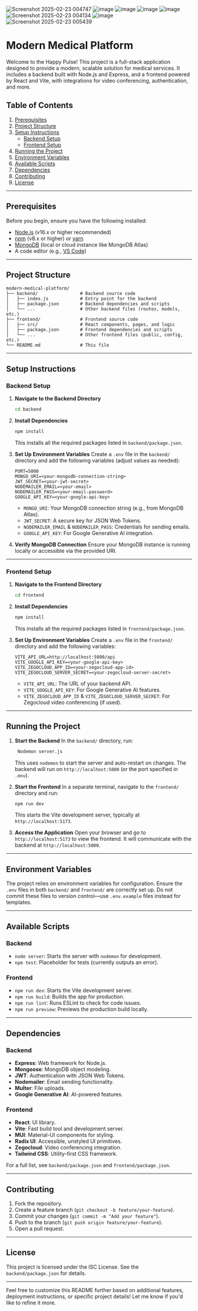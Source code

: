 ![Screenshot 2025-02-23 004747](https://github.com/user-attachments/assets/ead1fca3-8f47-482f-b352-947af0564ac1)
![image](https://github.com/user-attachments/assets/e4692a1f-4b8a-47e1-a1aa-80a3cde26028)
![image](https://github.com/user-attachments/assets/5f5299c7-2c0e-4949-83c5-d33eb7ff382c)
![image](https://github.com/user-attachments/assets/33d86215-dbe0-4096-8ead-e6e45935ced9)
![image](https://github.com/user-attachments/assets/965b38e9-c0bf-4fc4-8361-d4567c51aeaf)
![Screenshot 2025-02-23 004134](https://github.com/user-attachments/assets/b204c563-2b0c-415f-be48-d2fb23753236)
![image](https://github.com/user-attachments/assets/36169954-ddf1-4fbd-9dbc-a1002f85e445)
![Screenshot 2025-02-23 005439](https://github.com/user-attachments/assets/4cae7821-3533-4d8a-8aa9-2a15f0e6352c)


# Modern Medical Platform

Welcome to the Happy Pulse! This project is a full-stack application designed to provide a modern, scalable solution for medical services. It includes a backend built with Node.js and Express, and a frontend powered by React and Vite, with integrations for video conferencing, authentication, and more.

## Table of Contents
1. [Prerequisites](#prerequisites)
2. [Project Structure](#project-structure)
3. [Setup Instructions](#setup-instructions)
   - [Backend Setup](#backend-setup)
   - [Frontend Setup](#frontend-setup)
4. [Running the Project](#running-the-project)
5. [Environment Variables](#environment-variables)
6. [Available Scripts](#available-scripts)
7. [Dependencies](#dependencies)
8. [Contributing](#contributing)
9. [License](#license)

---

## Prerequisites

Before you begin, ensure you have the following installed:
- [Node.js](https://nodejs.org/) (v16.x or higher recommended)
- [npm](https://www.npmjs.com/) (v8.x or higher) or [yarn](https://yarnpkg.com/)
- [MongoDB](https://www.mongodb.com/) (local or cloud instance like MongoDB Atlas)
- A code editor (e.g., [VS Code](https://code.visualstudio.com/))

---

## Project Structure

```
modern-medical-platform/
├── backend/                # Backend source code
│   ├── index.js            # Entry point for the backend
│   ├── package.json        # Backend dependencies and scripts
│   └── ...                 # Other backend files (routes, models, etc.)
├── frontend/               # Frontend source code
│   ├── src/                # React components, pages, and logic
│   ├── package.json        # Frontend dependencies and scripts
│   └── ...                 # Other frontend files (public, config, etc.)
└── README.md               # This file
```

---

## Setup Instructions

### Backend Setup

1. **Navigate to the Backend Directory**
   ```bash
   cd backend
   ```

2. **Install Dependencies**
   ```bash
   npm install
   ```
   This installs all the required packages listed in `backend/package.json`.

3. **Set Up Environment Variables**
   Create a `.env` file in the `backend/` directory and add the following variables (adjust values as needed):
   ```
   PORT=5000
   MONGO_URI=<your-mongodb-connection-string>
   JWT_SECRET=<your-jwt-secret>
   NODEMAILER_EMAIL=<your-email>
   NODEMAILER_PASS=<your-email-password>
   GOOGLE_API_KEY=<your-google-api-key>
   ```
   - `MONGO_URI`: Your MongoDB connection string (e.g., from MongoDB Atlas).
   - `JWT_SECRET`: A secure key for JSON Web Tokens.
   - `NODEMAILER_EMAIL` & `NODEMAILER_PASS`: Credentials for sending emails.
   - `GOOGLE_API_KEY`: For Google Generative AI integration.

4. **Verify MongoDB Connection**
   Ensure your MongoDB instance is running locally or accessible via the provided URI.  
---

### Frontend Setup

1. **Navigate to the Frontend Directory**
   ```bash
   cd frontend
   ```

2. **Install Dependencies**
   ```bash
   npm install
   ```
   This installs all the required packages listed in `frontend/package.json`.

3. **Set Up Environment Variables**
   Create a `.env` file in the `frontend/` directory and add the following variables:
   ```
   VITE_API_URL=http://localhost:5000/api
   VITE_GOOGLE_API_KEY=<your-google-api-key>
   VITE_ZEGOCLOUD_APP_ID=<your-zegocloud-app-id>
   VITE_ZEGOCLOUD_SERVER_SECRET=<your-zegocloud-server-secret>
   ```
   - `VITE_API_URL`: The URL of your backend API.
   - `VITE_GOOGLE_API_KEY`: For Google Generative AI features.
   - `VITE_ZEGOCLOUD_APP_ID` & `VITE_ZEGOCLOUD_SERVER_SECRET`: For Zegocloud video conferencing (if used).

---

## Running the Project

1. **Start the Backend**
   In the `backend/` directory, run:
   ```bash
    Nodemon server.js
   ```
   This uses `nodemon` to start the server and auto-restart on changes. The backend will run on `http://localhost:5000` (or the port specified in `.env`).

2. **Start the Frontend**
   In a separate terminal, navigate to the `frontend/` directory and run:
   ```bash
   npm run dev
   ```
   This starts the Vite development server, typically at `http://localhost:5173`.

3. **Access the Application**
   Open your browser and go to `http://localhost:5173` to view the frontend. It will communicate with the backend at `http://localhost:5000`.

---

## Environment Variables

The project relies on environment variables for configuration. Ensure the `.env` files in both `backend/` and `frontend/` are correctly set up. Do not commit these files to version control—use `.env.example` files instead for templates.

---

## Available Scripts

### Backend
- `node server`: Starts the server with `nodemon` for development.
- `npm test`: Placeholder for tests (currently outputs an error).

### Frontend
- `npm run dev`: Starts the Vite development server.
- `npm run build`: Builds the app for production.
- `npm run lint`: Runs ESLint to check for code issues.
- `npm run preview`: Previews the production build locally.

---

## Dependencies

### Backend
- **Express**: Web framework for Node.js.
- **Mongoose**: MongoDB object modeling.
- **JWT**: Authentication with JSON Web Tokens.
- **Nodemailer**: Email sending functionality.
- **Multer**: File uploads.
- **Google Generative AI**: AI-powered features.

### Frontend
- **React**: UI library.
- **Vite**: Fast build tool and development server.
- **MUI**: Material-UI components for styling.
- **Radix UI**: Accessible, unstyled UI primitives.
- **Zegocloud**: Video conferencing integration.
- **Tailwind CSS**: Utility-first CSS framework.

For a full list, see `backend/package.json` and `frontend/package.json`.

---

## Contributing

1. Fork the repository.
2. Create a feature branch (`git checkout -b feature/your-feature`).
3. Commit your changes (`git commit -m "Add your feature"`).
4. Push to the branch (`git push origin feature/your-feature`).
5. Open a pull request.

---

## License

This project is licensed under the ISC License. See the `backend/package.json` for details.

---

Feel free to customize this README further based on additional features, deployment instructions, or specific project details! Let me know if you'd like to refine it more.
